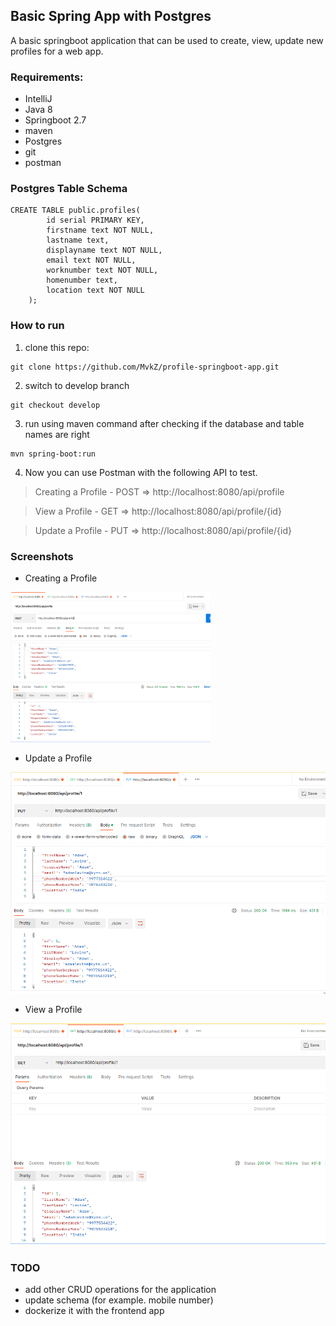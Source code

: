 ## Basic Spring App with Postgres

A basic springboot application that can be used to create, view, update new profiles for a web app.

### Requirements:

- IntelliJ
- Java 8
- Springboot 2.7
- maven
- Postgres
- git
- postman

### Postgres Table Schema

```shell
CREATE TABLE public.profiles(
        id serial PRIMARY KEY,
        firstname text NOT NULL,
        lastname text,
        displayname text NOT NULL,
        email text NOT NULL,
        worknumber text NOT NULL,
        homenumber text,
        location text NOT NULL
    );
```

### How to run

1. clone this repo:

```shell
git clone https://github.com/MvkZ/profile-springboot-app.git
```

2. switch to develop branch

```shell
git checkout develop
```

3. run using maven command after checking if the database and table names are right

```shell
mvn spring-boot:run
```

4. Now you can use Postman with the following API to test.

> Creating a Profile - POST => http://localhost:8080/api/profile

> View a Profile - GET => http://localhost:8080/api/profile/{id}

> Update a Profile - PUT => http://localhost:8080/api/profile/{id}

### Screenshots

- Creating a Profile

<p>
    <img src="post-api.png" width="320" height="240" />
</p>

- Update a Profile

![PUT](put-api.png)

- View a Profile

![GET](get-api.png)

### TODO

- add other CRUD operations for the application
- update schema (for example. mobile number)
- dockerize it with the frontend app
